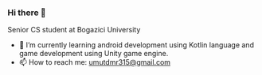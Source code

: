 ### Hi there 👋
Senior CS student at Bogazici University

- 🌱 I’m currently learning android development using Kotlin language and game development using Unity game engine.
- 📫 How to reach me: umutdmr315@gmail.com


